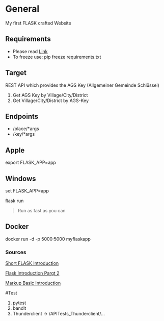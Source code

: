 # General
My first FLASK crafted Website
## Requirements
+ Please read [Link](requirements.txt)
+ To freeze use: pip freeze requirements.txt
## Target
REST API which provides the AGS Key (Allgemeiner Gemeinde Schlüssel)
1. Get AGS Key by Village/City/District
2. Get Village/City/District by AGS-Key 
## Endpoints
+ /place/*args
+ /key/*args
## Apple
export FLASK_APP=app
## Windows
set FLASK_APP=app

flask run
>Run as fast as you can

## Docker
docker run -d -p 5000:5000 myflaskapp

### Sources 
[Short FLASK Introduction](https://flask.palletsprojects.com/en/2.0.x/quickstart/)

[Flask Introduction Pargt 2](https://www.youtube.com/watch?v=xIgPMguqyws)

[Markup Basic Introduction](https://medium.com/@saumya.ranjan/how-to-write-a-readme-md-file-markdown-file-20cb7cbcd6f)

#Test
1. pytest
2. bandit
3. Thunderclient  -> /APITests_Thunderclient/...

